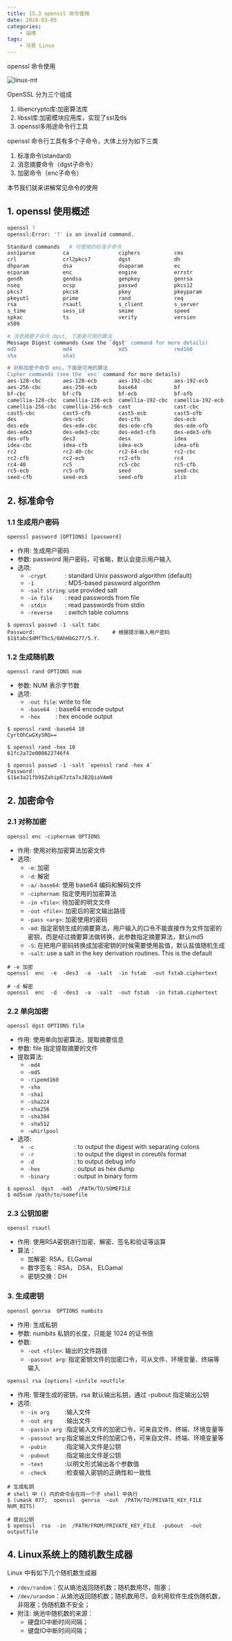 ```yaml
---
title: 15.3 openssl 命令使用
date: 2018-03-05
categories:
    - 运维
tags:
    - 马哥 Linux
---
```


openssl 命令使用

![linux-mt](/images/linux_mt/linux_mt.jpg)
<!-- more -->

OpenSSL 分为三个组成
1. libencrypto库:加密算法库
2. libssl库:加密模块应用库，实现了ssl及tls
3. openssl多用途命令行工具

openssl 命令行工具有多个子命令，大体上分为如下三类
1. 标准命令(standard)
2. 消息摘要命令（dgst子命令）
3. 加密命令（enc子命令）

本节我们就来讲解常见命令的使用

## 1. openssl 使用概述

```bash
openssl ?
openssl:Error: '?' is an invalid command.

Standard commands   # 可使用的标准子命令                                                
asn1parse         ca                ciphers           cms               
crl               crl2pkcs7         dgst              dh                
dhparam           dsa               dsaparam          ec                
ecparam           enc               engine            errstr            
gendh             gendsa            genpkey           genrsa            
nseq              ocsp              passwd            pkcs12            
pkcs7             pkcs8             pkey              pkeyparam         
pkeyutl           prime             rand              req               
rsa               rsautl            s_client          s_server          
s_time            sess_id           smime             speed             
spkac             ts                verify            version           
x509              

# 消息摘要子命令 dgst, 下面是可用的算法
Message Digest commands (see the `dgst' command for more details)
md2               md4               md5               rmd160            
sha               sha1              

# 对称加密子命令 enc，下面是可用的算法
Cipher commands (see the `enc' command for more details)
aes-128-cbc       aes-128-ecb       aes-192-cbc       aes-192-ecb       
aes-256-cbc       aes-256-ecb       base64            bf                
bf-cbc            bf-cfb            bf-ecb            bf-ofb            
camellia-128-cbc  camellia-128-ecb  camellia-192-cbc  camellia-192-ecb  
camellia-256-cbc  camellia-256-ecb  cast              cast-cbc          
cast5-cbc         cast5-cfb         cast5-ecb         cast5-ofb         
des               des-cbc           des-cfb           des-ecb           
des-ede           des-ede-cbc       des-ede-cfb       des-ede-ofb       
des-ede3          des-ede3-cbc      des-ede3-cfb      des-ede3-ofb      
des-ofb           des3              desx              idea              
idea-cbc          idea-cfb          idea-ecb          idea-ofb          
rc2               rc2-40-cbc        rc2-64-cbc        rc2-cbc           
rc2-cfb           rc2-ecb           rc2-ofb           rc4               
rc4-40            rc5               rc5-cbc           rc5-cfb           
rc5-ecb           rc5-ofb           seed              seed-cbc          
seed-cfb          seed-ecb          seed-ofb          zlib
```


## 2. 标准命令
### 1.1 生成用户密码
`openssl password [OPTIONS] [password]`
- 作用: 生成用户密码
- 参数: password 用户密码，可省略，默认会提示用户输入
- 选项:
	- `-crypt      `: standard Unix password algorithm (default)
	- `-1          `: MD5-based password algorithm
	- `-salt string`: use provided salt
	- `-in file    `: read passwords from file
	- `-stdin      `: read passwords from stdin
	- `-reverse    `: switch table columns

```
$ openssl passwd -1 -salt tabc
Password:                         # 根据提示输入用户密码
$1$tabc$dMfThcS/0AhHbG277/5.Y.
```

### 1.2 生成随机数
`openssl rand OPTIONS num`
- 参数: NUM 表示字节数
- 选项:
	- `-out file`: write to file
	- `-base64  `: base64 encode output
	- `-hex     `: hex encode output

```
$ openssl rand -base64 10
CyrtOhCwGXySRQ==

$ openssl rand -hex 10
61fc2a72e000622746f4

$ openssl passwd -1 -salt `openssl rand -hex 4`
Password:
$1$e3a21fb9$Zahip67zta7xJB2QiaVAm0
```

## 2. 加密命令
### 2.1 对称加密
`openssl enc -ciphernam OPTIONS`
- 作用: 使用对称加密算法加密文件
- 选项:
	- `-e`: 加密
	- `-d`: 解密
	- `-a/-base64`: 使用 base64 编码和解码文件
	- `-ciphernam`: 指定使用的加密算法
	- `-in <file>`: 待加密的明文文件
	- `-out <file>`: 加密后的密文输出路径
	- `-pass <arg>`: 加密使用的密码
	- `-md`: 指定密钥生成的摘要算法，用户输入的口令不能直接作为文件加密的密钥，而是经过摘要算法做转换，此参数指定摘要算法，默认md5
	- `-S`: 在把用户密码转换成加密密钥的时候需要使用盐值，默认盐值随机生成
	- `-salt`: use a salt in the key derivation routines. This is the default


```
# -e 加密
openssl  enc  -e  -des3  -a  -salt  -in fstab  -out fstab.ciphertext

# -d 解密
openssl  enc  -d  -des3  -a  -salt  -out fstab  -in fstab.ciphertext
```

### 2.2 单向加密
`openssl dgst OPTIONS file`
- 作用: 使用单向加密算法，提取摘要信息
- 参数: file 指定提取摘要的文件
- 提取算法:
	- `-md4`
	- `-md5`
	- `-ripemd160`
	- `-sha`
	- `-sha1`
	- `-sha224`
	- `-sha256`
	- `-sha384`
	- `-sha512`
	- `-whirlpool`
- 选项:
	- `-c             `: to output the digest with separating colons
	- `-r             `: to output the digest in coreutils format
	- `-d             `: to output debug info
	- `-hex           `: output as hex dump
	- `-binary        `: output in binary form


```
$ openssl  dgst  -md5  /PATH/TO/SOMEFILE
$ md5sum /path/to/somefile
```

### 2.3 公钥加密
`openssl rsautl`
- 作用: 使用RSA密钥进行加密、解密、签名和验证等运算
- 算法：
	- 加解密: RSA，ELGamal
	- 数字签名：RSA， DSA， ELGamal
    - 密钥交换：DH


### 3. 生成密钥
`openssl genrsa  OPTIONS numbits`
- 作用: 生成私钥
- 参数: numbits 私钥的长度，只能是 1024 的证书倍
- 参数:
	- `-out <file>`: 输出的文件路径
	- `-passout arg`: 指定密钥文件的加密口令，可从文件、环境变量、终端等输入

`openssl rsa [options] <infile >outfile`
- 作用: 管理生成的密钥，rsa 默认输出私钥，通过 -pubout 指定输出公钥
- 选项:
	- `-in arg     `:输入文件
	- `-out arg    `:输出文件
	- `-passin arg `:指定输入文件的加密口令，可来自文件、终端、环境变量等
	- `-passout arg`:指定输出文件的加密口令，可来自文件、终端、环境变量等
	- `-pubin      `:指定输入文件是公钥
	- `-pubout     `:指定输出文件是公钥
	- `-text       `:以明文形式输出各个参数值
	- `-check      `:检查输入密钥的正确性和一致性

```
# 生成私钥
# shell 中 () 内的命令会在同一个子 shell 中执行
$ (umask 077;  openssl  genrsa  -out  /PATH/TO/PRIVATE_KEY_FILE  NUM_BITS)

# 提出公钥
$ openssl  rsa  -in  /PATH/FROM/PRIVATE_KEY_FILE  -pubout  -out  outputfile
```

## 4. Linux系统上的随机数生成器
Linux 中有如下几个随机数生成器
- `/dev/random`：仅从熵池返回随机数；随机数用尽，阻塞；
- `/dev/urandom`：从熵池返回随机数；随机数用尽，会利用软件生成伪随机数，非阻塞；伪随机数不安全；
- 附注: 熵池中随机数的来源：
    - 硬盘IO中断时间间隔；
    - 键盘IO中断时间间隔；
